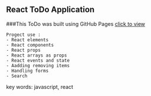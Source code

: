## React ToDo Application

###This ToDo  was built using GitHub Pages  [click to view](https://sergii5854.github.io/react-todo/) 


```
Progect use : 
- React elements 
- React components 
- React props 
- React arrays as props 
- React events and state
- Aadding removing items 
- Handling forms
- Search

```
key words: javascript, react 